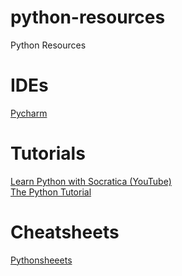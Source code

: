 # python-resources
Python Resources

# IDEs
[Pycharm](https://www.jetbrains.com/pycharm/)

# Tutorials
[Learn Python with Socratica (YouTube)](https://www.youtube.com/watch?v=bY6m6_IIN94&list=PLi01XoE8jYohWFPpC17Z-wWhPOSuh8Er-) 
<br>
[The Python Tutorial](https://docs.python.org/3.7/tutorial/index.html)


# Cheatsheets
[Pythonsheeets](https://www.pythonsheets.com/)

